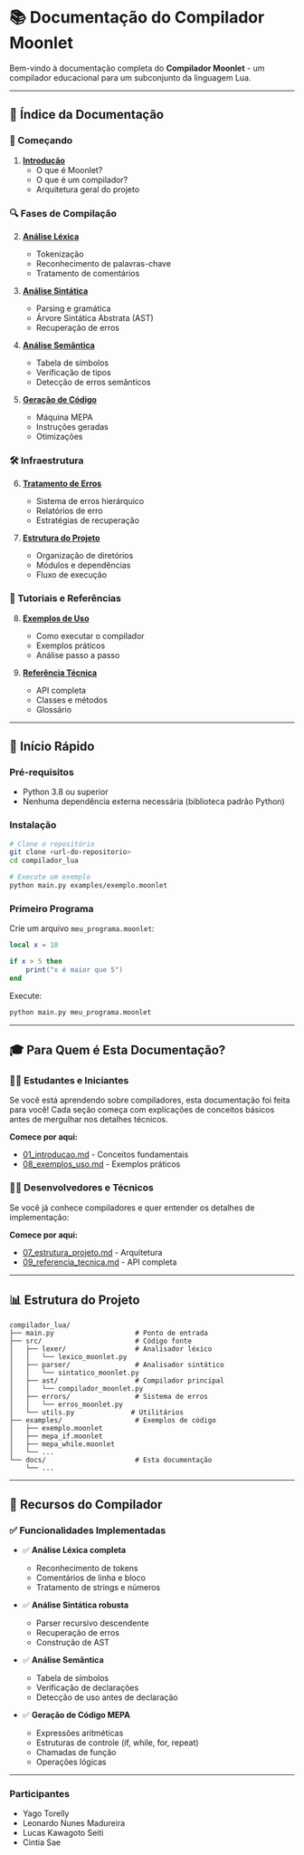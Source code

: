 # 📚 Documentação do Compilador Moonlet

Bem-vindo à documentação completa do **Compilador Moonlet** - um compilador educacional para um subconjunto da linguagem Lua.

---

## 📖 Índice da Documentação

### 🎯 Começando

1. **[Introdução](01_introducao.md)**
   - O que é Moonlet?
   - O que é um compilador?
   - Arquitetura geral do projeto

### 🔍 Fases de Compilação

2. **[Análise Léxica](02_analise_lexica.md)**
   - Tokenização
   - Reconhecimento de palavras-chave
   - Tratamento de comentários

3. **[Análise Sintática](03_analise_sintatica.md)**
   - Parsing e gramática
   - Árvore Sintática Abstrata (AST)
   - Recuperação de erros

4. **[Análise Semântica](04_analise_semantica.md)**
   - Tabela de símbolos
   - Verificação de tipos
   - Detecção de erros semânticos

5. **[Geração de Código](05_geracao_codigo.md)**
   - Máquina MEPA
   - Instruções geradas
   - Otimizações

### 🛠️ Infraestrutura

6. **[Tratamento de Erros](06_tratamento_erros.md)**
   - Sistema de erros hierárquico
   - Relatórios de erro
   - Estratégias de recuperação

7. **[Estrutura do Projeto](07_estrutura_projeto.md)**
   - Organização de diretórios
   - Módulos e dependências
   - Fluxo de execução

### 📝 Tutoriais e Referências

8. **[Exemplos de Uso](08_exemplos_uso.md)**
   - Como executar o compilador
   - Exemplos práticos
   - Análise passo a passo

9. **[Referência Técnica](09_referencia_tecnica.md)**
   - API completa
   - Classes e métodos
   - Glossário

---

## 🚀 Início Rápido

### Pré-requisitos

- Python 3.8 ou superior
- Nenhuma dependência externa necessária (biblioteca padrão Python)

### Instalação

```bash
# Clone o repositório
git clone <url-do-repositorio>
cd compilador_lua

# Execute um exemplo
python main.py examples/exemplo.moonlet
```

### Primeiro Programa

Crie um arquivo `meu_programa.moonlet`:

```lua
local x = 10

if x > 5 then
    print("x é maior que 5")
end
```

Execute:

```bash
python main.py meu_programa.moonlet
```

---

## 🎓 Para Quem é Esta Documentação?

### 👨‍🎓 Estudantes e Iniciantes

Se você está aprendendo sobre compiladores, esta documentação foi feita para você! Cada seção começa com explicações de conceitos básicos antes de mergulhar nos detalhes técnicos.

**Comece por aqui:**
- [01_introducao.md](01_introducao.md) - Conceitos fundamentais
- [08_exemplos_uso.md](08_exemplos_uso.md) - Exemplos práticos

### 👨‍💻 Desenvolvedores e Técnicos

Se você já conhece compiladores e quer entender os detalhes de implementação:

**Comece por aqui:**
- [07_estrutura_projeto.md](07_estrutura_projeto.md) - Arquitetura
- [09_referencia_tecnica.md](09_referencia_tecnica.md) - API completa

---

## 📊 Estrutura do Projeto

```
compilador_lua/
├── main.py                    # Ponto de entrada
├── src/                       # Código fonte
│   ├── lexer/                 # Analisador léxico
│   │   └── lexico_moonlet.py
│   ├── parser/                # Analisador sintático
│   │   └── sintatico_moonlet.py
│   ├── ast/                   # Compilador principal
│   │   └── compilador_moonlet.py
│   ├── errors/                # Sistema de erros
│   │   └── erros_moonlet.py
│   └── utils.py              # Utilitários
├── examples/                  # Exemplos de código
│   ├── exemplo.moonlet
│   ├── mepa_if.moonlet
│   ├── mepa_while.moonlet
│   └── ...
└── docs/                      # Esta documentação
    └── ...
```

---

## 🎯 Recursos do Compilador

### ✅ Funcionalidades Implementadas

- ✅ **Análise Léxica completa**
  - Reconhecimento de tokens
  - Comentários de linha e bloco
  - Tratamento de strings e números

- ✅ **Análise Sintática robusta**
  - Parser recursivo descendente
  - Recuperação de erros
  - Construção de AST

- ✅ **Análise Semântica**
  - Tabela de símbolos
  - Verificação de declarações
  - Detecção de uso antes de declaração

- ✅ **Geração de Código MEPA**
  - Expressões aritméticas
  - Estruturas de controle (if, while, for, repeat)
  - Chamadas de função
  - Operações lógicas

---

### Participantes 

- Yago Torelly 
- Leonardo Nunes Madureira
- Lucas Kawagoto Seiti
- Cintia Sae
